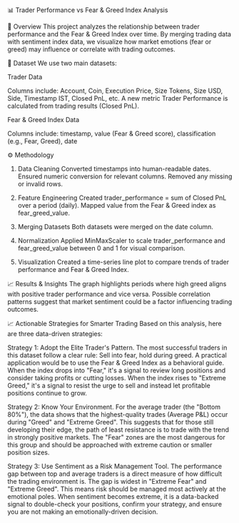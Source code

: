 📊 Trader Performance vs Fear & Greed Index Analysis

📌 Overview
This project analyzes the relationship between trader performance and the Fear & Greed Index over time.
By merging trading data with sentiment index data, we visualize how market emotions (fear or greed) may influence or correlate with trading outcomes.


📂 Dataset
We use two main datasets:

Trader Data

Columns include:
Account, Coin, Execution Price, Size Tokens, Size USD, Side, Timestamp IST, Closed PnL, etc.
A new metric Trader Performance is calculated from trading results (Closed PnL).

Fear & Greed Index Data

Columns include:
timestamp, value (Fear & Greed score), classification (e.g., Fear, Greed), date


⚙️ Methodology
1. Data Cleaning
Converted timestamps into human-readable dates.
Ensured numeric conversion for relevant columns.
Removed any missing or invalid rows.

2. Feature Engineering
Created trader_performance = sum of Closed PnL over a period (daily).
Mapped value from the Fear & Greed index as fear_greed_value.

3. Merging Datasets
Both datasets were merged on the date column.

4. Normalization
Applied MinMaxScaler to scale trader_performance and fear_greed_value between 0 and 1 for visual comparison.

5. Visualization
Created a time-series line plot to compare trends of trader performance and Fear & Greed Index.


📈 Results & Insights
The graph highlights periods where high greed aligns with positive trader performance and vice versa.
Possible correlation patterns suggest that market sentiment could be a factor influencing trading outcomes.


📈 Actionable Strategies for Smarter Trading
Based on this analysis, here are three data-driven strategies:

Strategy 1: Adopt the Elite Trader's Pattern. The most successful traders in this dataset follow a clear rule: Sell into fear, hold during greed. A practical application would be to use the Fear & Greed Index as a behavioral guide. When the index drops into "Fear," it's a signal to review long positions and consider taking profits or cutting losses. When the index rises to "Extreme Greed," it's a signal to resist the urge to sell and instead let profitable positions continue to grow.

Strategy 2: Know Your Environment. For the average trader (the "Bottom 80%"), the data shows that the highest-quality trades (Average P&L) occur during "Greed" and "Extreme Greed". This suggests that for those still developing their edge, the path of least resistance is to trade with the trend in strongly positive markets. The "Fear" zones are the most dangerous for this group and should be approached with extreme caution or smaller position sizes.

Strategy 3: Use Sentiment as a Risk Management Tool. The performance gap between top and average traders is a direct measure of how difficult the trading environment is. The gap is widest in "Extreme Fear" and "Extreme Greed". This means risk should be managed most actively at the emotional poles. When sentiment becomes extreme, it is a data-backed signal to double-check your positions, confirm your strategy, and ensure you are not making an emotionally-driven decision.
